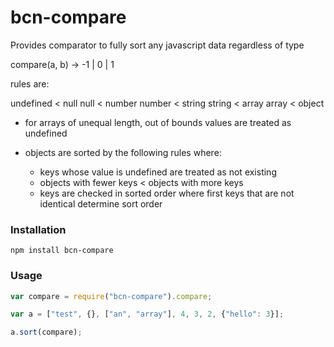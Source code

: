 # bcn-compare 

Provides comparator to fully sort any javascript data regardless of type

compare(a, b) -> -1 | 0 | 1

rules are:

undefined < null
null < number
number < string 
string < array
array < object 

* for arrays of unequal length, out of bounds values are treated as undefined

* objects are sorted by the following rules where:
	- keys whose value is undefined are treated as not existing
	- objects with fewer keys < objects with more keys
	- keys are checked in sorted order where first keys that are not identical
	  determine sort order 


### Installation

```
npm install bcn-compare
```

### Usage

```javascript
var compare = require("bcn-compare").compare;

var a = ["test", {}, ["an", "array"], 4, 3, 2, {"hello": 3}];

a.sort(compare);

```






